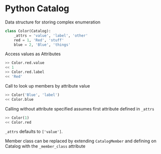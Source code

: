 # Python Catalog

Data structure for storing complex enumeration

```python
class Color(Catalog):
    _attrs = 'value', 'label', 'other'
    red = 1, 'Red', 'stuff'
    blue = 2, 'Blue', 'things'
```

Access values as Attributes

```python
>> Color.red.value
<< 1
>> Color.red.label
<< 'Red'
```

Call to look up members by attribute value

```python
>> Color('Blue', 'label')
<< Color.blue
```

Calling without attribute specified assumes first attribute defined in `_attrs`

```python
>> Color(1)
<< Color.red
```

`_attrs` defaults to `['value']`.

Member class can be replaced by extending `CatalogMember` and defining on Catalog with
the `_member_class` attribute

